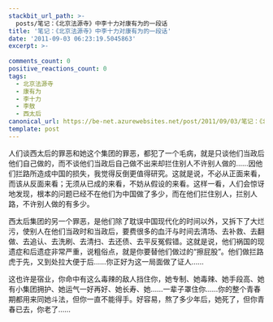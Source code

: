 ```yaml
---
stackbit_url_path: >-
  posts/笔记：《北京法源寺》中李十力对康有为的一段话
title: '笔记：《北京法源寺》中李十力对康有为的一段话'
date: '2011-09-03 06:23:19.5045863'
excerpt: >-
  
comments_count: 0
positive_reactions_count: 0
tags: 
  - 北京法源寺
  - 康有为
  - 李十力
  - 李敖
  - 西太后
canonical_url: https://be-net.azurewebsites.net/post/2011/09/03/笔记：《北京法源寺》中李十力对康有为的一段话
template: post
---
```

<p>人们谈西太后的罪恶和她这个集团的罪恶，都犯了一个毛病，就是只谈他们当政后他们自己做的，而不谈他们当政后自己做不出来却拦住别人不许别人做的……因他们拦路所造成中国的损失，我觉得反倒更值得研究。这就是说，不必从正面来看，而该从反面来看；无须从已成的来看，不妨从假设的来看。这样一看，人们会惊讶地发现，根本的问题已经不在他们为中国做了多少，而在他们拦住别人，拦别人路，不许别人做的有多少。</p>  <p>西太后集团的另一个罪恶，是他们除了耽误中国现代化的时间以外，又拆下了大烂污，使别人在他们当政时和当政后，要费很多的血汗与时间去清场、去补救、去翻做、去追认、去洗刷、去清扫、去还债、去平反冤假错。这就是说，他们祸国的现遗症和后遗症非常严重，说粗俗点，就是你要替他们做过的“擦屁股”。他们做拦路虎于先，又到处拉大便于后……你正好为这一局面做了证人……</p>  <p>这也许是宿业，你命中有这么毒辣的敌人挡住你，她专制、她毒辣、她手段高、她有小集团拥护、她运气一好再好、她长寿、她……一辈子罩住你……你的整个青春期都用来同她斗法，但你一直不能得手。好容易，熬了多少年后，她死了，但你青春已去，你老了……</p>
